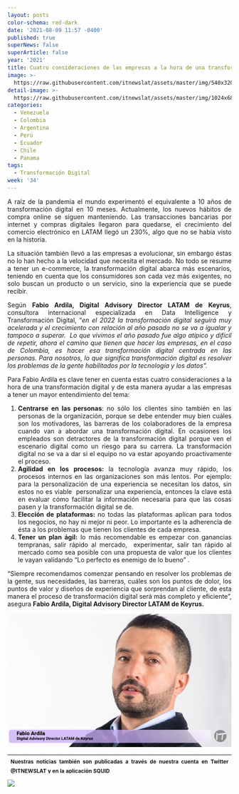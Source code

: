 ```yaml
---
layout: posts
color-schema: red-dark
date: '2021-08-09 11:57 -0400'
published: true
superNews: false
superArticle: false
year: '2021'
title: Cuatro consideraciones de las empresas a la hora de una transformación digital
image: >-
  https://raw.githubusercontent.com/itnewslat/assets/master/img/540x320/Fabio-Ardila-p.jpg
detail-image: >-
  https://raw.githubusercontent.com/itnewslat/assets/master/img/1024x680/Fabio-Ardila-g.jpg
categories:
  - Venezuela
  - Colombia
  - Argentina
  - Perú
  - Ecuador
  - Chile
  - Panama
tags:
  - Transformación Digital
week: '34'
---
```

<p style="text-align: justify;">A raíz de la pandemia el mundo experimentó el equivalente a 10 años de transformación digital en 10 meses. Actualmente, los nuevos hábitos de compra online se siguen manteniendo. Las transacciones bancarias por internet y compras digitales llegaron para quedarse, el crecimiento del comercio electrónico en LATAM llegó un 230%, algo que no se había visto en la historia.</p>
<p style="text-align: justify;">La situación también llevó a las empresas a evolucionar, sin embargo éstas no lo han hecho a la velocidad que necesita el mercado. No todo se resume a tener un e-commerce, la transformación digital abarca más escenarios, teniendo en cuenta que los consumidores son cada vez más exigentes, no solo buscan un producto o un servicio, sino la experiencia que se puede recibir.</p>
<p style="text-align: justify;">Según <strong>Fabio Ardila, Digital Advisory Director LATAM de Keyrus</strong>, consultora internacional especializada en Data Intelligence y Transformación Digital, “<em>en el 2022 la transformación digital seguirá muy acelerada y el crecimiento con relación al año pasado no se va a igualar y tampoco a superar.  Lo que vivimos el año pasado fue algo atípico y difícil de repetir, ahora el camino que tienen que hacer las empresas, en el caso de Colombia, es hacer esa transformación digital centrada en las personas. Para nosotros, lo que significa transformación digital es resolver los problemas de la gente habilitados por la tecnología y los datos”.</em></p>
<p style="text-align: justify;">Para Fabio Ardila es clave tener en cuenta estas cuatro consideraciones a la hora de una transformación digital y de esta manera ayudar a las empresas a tener un mayor entendimiento del tema:</p>

<ol style="text-align: justify;" start="1">
	<li><strong>Centrarse en las personas</strong>: no sólo los clientes sino también en las personas de la organización, porque se debe entender muy bien cuáles son los motivadores, las barreras de los colaboradores de la empresa cuando van a abordar una transformación digital. En ocasiones los empleados son detractores de la transformación digital porque ven el escenario digital como un riesgo para su carrera. La transformación digital no se va a dar si el equipo no va estar apoyando proactivamente el proceso.</li>
	<li><strong>Agilidad en los procesos: </strong>la tecnología avanza muy rápido, los procesos internos en las organizaciones son más lentos. Por ejemplo: para la personalización de una experiencia se necesitan los datos, sin estos no es viable  personalizar una experiencia, entonces la clave está en evaluar cómo facilitar la información necesaria para que las cosas pasen y la transformación digital se de.</li>
	<li><strong>Elección de plataformas: </strong>no todas las plataformas aplican para todos los negocios, no hay ni mejor ni peor. Lo importante es la adherencia de ésta a los problemas que tienen los clientes de cada empresa.</li>
	<li><strong>Tener un plan ágil:</strong> lo más recomendable es empezar con ganancias tempranas, salir rápido al mercado,  experimentar, salir tan rápido al mercado como sea posible con una propuesta de valor que los clientes le vayan validando “Lo perfecto es enemigo de lo bueno” .</li>
</ol>
<p style="text-align: justify;">“Siempre recomendamos comenzar pensando en resolver los problemas de la gente, sus necesidades, las barreras, cuáles son los puntos de dolor, los puntos de valor y diseños de experiencia que sorprendan al cliente, de esta manera el proceso de transformación digital será más completo y eficiente”, asegura <strong>Fabio Ardila, Digital Advisory Director LATAM de Keyrus.</strong></p>

![](https://raw.githubusercontent.com/itnewslat/assets/master/img/540x320/Fabio-Ardila-p.jpg)

<table style="height: 42px;" width="569">
<tbody>
<tr>
<td style="text-align: justify;"><sub><strong>Nuestras noticias también son publicadas a través de nuestra cuenta en Twitter <a href="https://twitter.com/itnewslat?lang=es">@ITNEWSLAT</a> y en la aplicación <a href="https://squidapp.co/en/">SQUID</a></strong></sub></td>
</tr>
</tbody>
</table>

<img src="https://tracker.metricool.com/c3po.jpg?hash=56f88a41e39ab42c063cc51676587a04"/>

